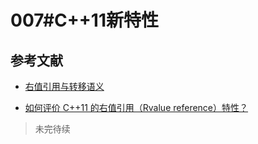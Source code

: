# 007#C++11新特性

## 参考文献

- [右值引用与转移语义](https://www.ibm.com/developerworks/cn/aix/library/1307_lisl_c11/index.html)

- [如何评价 C++11 的右值引用（Rvalue reference）特性？](https://www.zhihu.com/question/22111546)


>未完待续